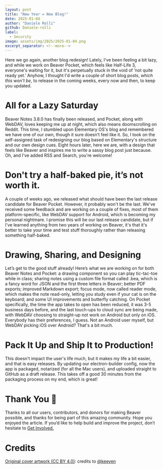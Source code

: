 ```yaml
---
layout: post  
title: "New Year = New Blog!"  
date: 2025-01-04  
author: "Daniele Rolli"
github: Daniele-rolli
label:  
  - Security  
image: assets/img/2025/2025-01-04.png  
excerpt_separator: <!--more-->  
---  
```


Here we go again, another blog redesign! <!--more--> Lately, I've been feeling a bit lazy, and while we work on Beaver Pocket, which feels like Half-Life 3, everyone's waiting for it, but it's perpetually stuck in the void of ‘not quite ready yet.’ Anyhow, I thought I'd write a couple of short blog posts, *which this won't be*, to release in the coming weeks, every now and then, to keep you updated.

# All for a Lazy Saturday

Beaver Notes 3.8.0 has finally been released, and Pocket, along with WebDAV, loves keeping me up at night, which also means doomscrolling on Reddit. This time, I stumbled upon Elementary OS's blog and remembered we have one of our own, though it sure doesn’t feel like it. So, I took on the self-assigned task of redesigning our blog based on Elementary's structure and our own design cues. Eight hours later, here we are, with a design that feels like Beaver and inspires me to write a sassy blog post just because. Oh, and I’ve added RSS and Search, you're welcome!

# Don't try a half-baked pie, it’s not worth it.

A couple of weeks ago, we released what should have been the last release candidate for Beaver Pocket. However, it probably won't be the last. We've received some feedback and are working on a couple of fixes, most of them platform-specific, like WebDAV support for Android, which is becoming my personal nightmare. I promise this will be our last release candidate, but if I've learned anything from two years of working on Beaver, it's that it's better to take your time and test stuff thoroughly rather than releasing something half-baked.

# Drawing, Sharing, and Designing

Let’s get to the good stuff already! Here’s what we are working on for both Beaver Notes and Pocket: a drawing component so you can play tic-tac-toe while in class; sharing notes using a custom file format called .bea, which is a fancy word for JSON and the first three letters in Beaver; better PDF exports; improved Markdown export; focus mode, now called reader mode, which makes the note read-only, letting you study even if your cat is on the keyboard; and some UI improvements and butterfly catching. On Pocket specifically, the time the app takes to open has been reduced, it was 3-5 business days before, and the last touch-ups to cloud sync are being made, with WebDAV choosing to straight-up not work on Android but only on iOS. Everybody has their preferences, I guess. Not an Android user myself, but WebDAV picking iOS over Android? That's a bit much.

# Pack It Up and Ship It to Production!

This doesn't impact the user's life much, but it makes my life a bit easier, and that is easy releases. By updating our electron-builder config, now the app is packaged, notarized (for all the Mac users), and uploaded straight to GitHub as a draft release. This takes off a good 30 minutes from the packaging process on my end, which is great!

# Thank You 💖

Thanks to all our users, contributors, and donors for making Beaver possible, and thanks for being part of this amazing community. Hope you enjoyed the article. If you’d like to help build and improve the project, don’t hesitate to [Get Involved.](https://beaver-notes.github.io/Beaver-Docs/docs/dev-docs/Beaver%20Notes/How%20to%20contribure)

# Credits

[Original cover artwork (CC BY 4.0)](https://www.figma.com/community/file/1067604297402260264/macintosh-128k): credits to [@keeyen](http://keeyen.com/)  
